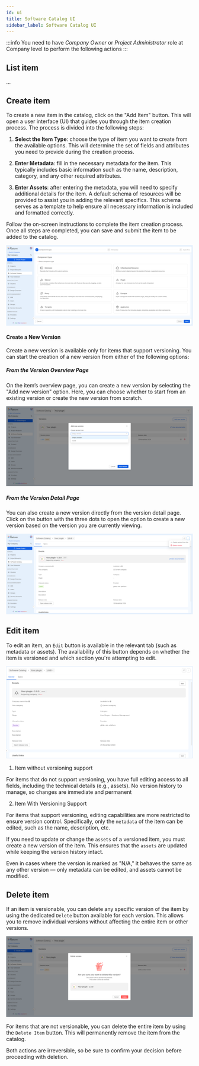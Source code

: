 ```yaml
---
id: ui
title: Software Catalog UI
sidebar_label: Software Catalog UI
---
```


:::info
You need to have *Company Owner* or *Project Administrator* role at Company level to perform the following actions
:::

## List item

...

## Create item

To create a new item in the catalog, click on the "Add Item" button. This will open a user interface (UI) that guides you through the item creation process. The process is divided into the following steps:

1. **Select the Item Type**: choose the type of item you want to create from the available options. This will determine the set of fields and attributes you need to provide during the creation process.

2. **Enter Metadata**: fill in the necessary metadata for the item. This typically includes basic information such as the name, description, category, and any other required attributes. 

3. **Enter Assets**: after entering the metadata, you will need to specify additional details for the item. A default schema of resources will be provided to assist you in adding the relevant specifics. This schema serves as a template to help ensure all necessary information is included and formatted correctly.

Follow the on-screen instructions to complete the item creation process. Once all steps are completed, you can save and submit the item to be added to the catalog.

![create item](./img/software-catalog-create-item.png)

#### Create a New Version

Create a new version is available only for items that support versioning. You can start the creation of a new version from either of the following options:

##### From the Version Overview Page
On the item’s overview page, you can create a new version by selecting the "Add new version" option. Here, you can choose whether to start from an existing version or create the new version from scratch.

![create new version](./img/software-catalog-create-new-version.png)

##### From the Version Detail Page
You can also create a new version directly from the version detail page. Click on the button with the three dots to open the option to create a new version based on the version you are currently viewing.

![create new version](./img/software-catalog-create-version-from-this.png)

## Edit item

To edit an item, an `Edit` button is available in the relevant tab (such as metadata or assets). The availability of this button depends on whether the item is versioned and which section you're attempting to edit.

![update item](./img/update-item.png)

1. Item without versioning support

For items that do not support versioning, you have full editing access to all fields, including the technical details (e.g., assets). No version history to manage, so changes are immediate and permanent

2. Item With Versioning Support

For items that support versioning, editing capabilities are more restricted to ensure version control. Specifically, only the `metadata` of the item can be edited, such as the name, description, etc.

If you need to update or change the `assets` of a versioned item, you must create a new version of the item. This ensures that the `assets` are updated while keeping the version history intact.

Even in cases where the version is marked as "N/A," it behaves the same as any other version — only metadata can be edited, and assets cannot be modified.

## Delete item

If an item is versionable, you can delete any specific version of the item by using the dedicated `Delete` button available for each version. This allows you to remove individual versions without affecting the entire item or other versions.

![delete version](./img/delete-version.png)

For items that are not versionable, you can delete the entire item by using the `Delete Item` button. This will permanently remove the item from the catalog.

Both actions are irreversible, so be sure to confirm your decision before proceeding with deletion.
